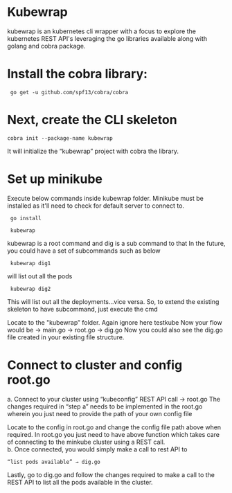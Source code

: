 # Kubewrap

kubewrap is an kubernetes cli wrapper with a focus to explore the kubernetes REST API's leveraging the go libraries available along with golang and cobra package.

# Install  the cobra library:
```
 go get -u github.com/spf13/cobra/cobra
 ```
# Next, create the CLI skeleton 

```
cobra init --package-name kubewrap
```

It will initialize the “kubewrap” project with cobra the library. 


# Set up minikube

 Execute below commands inside kubewrap folder. Minikube must be installed as it'll need to check for default server to connect to.
```
 go install
 
 kubewrap

```

kubewrap is a root command and dig is a sub command to that
In the future, you could have a set of subcommands such as below
```
 kubewrap dig1
 ```
will list out all the pods
```
 kubewrap dig2
 ```
This will list out all the deployments…vice versa.
So, to extend the existing skeleton to have subcommand, just execute the cmd

Locate to the "kubewrap” folder. Again ignore here testkube
Now your flow would be → main.go -> root.go → dig.go
Now you could also see the dig.go file created in your existing file structure.


# Connect to cluster and config root.go

a. Connect to your cluster using “kubeconfig” REST API call → root.go
The changes required in “step a” needs to be implemented in the root.go wherein you just need to provide the path of your own config file 

Locate to the config in root.go and change the config file path above when required.
In root.go you just need to have above function which takes care of connecting to the minkube cluster using a REST call.  
b. Once connected, you would simply make a call to rest API to
```
“list pods available” → dig.go
```
Lastly, go to dig.go and follow the changes required to make a call to the REST API to list all the pods available in the cluster.
